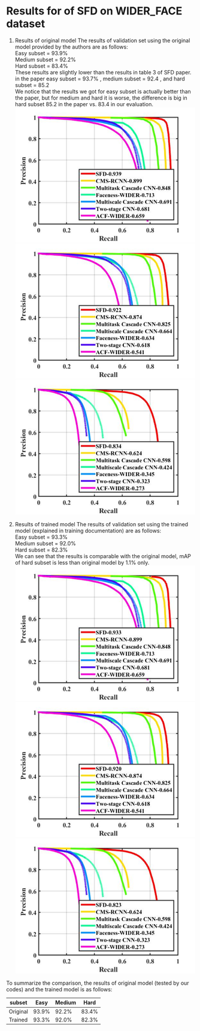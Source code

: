 # Results for of SFD on WIDER_FACE dataset
1. Results of original model
The results of validation set using the original model provided by the authors are as follows: <br />
Easy subset = 93.9%    <br />
Medium subset = 92.2%  <br />
Hard subset = 83.4%    <br />
These results are slightly lower than the results in table 3 of SFD paper. in the paper easy subset = 93.7%  , medium subset = 92.4 , and hard subset = 85.2 <br />
We notice that the results we got for easy subset is actually better than the paper, but for medium and hard it is worse, the difference is big in hard subset 85.2 in the paper vs. 83.4 in our evaluation. 
![Alt text](assets/SFD-orig-easy.jpg)
![Alt text](assets/SFD_orig_medium.jpg)
![Alt text](assets/SFD_orig_hard.jpg)

2. Results of trained model
The results of validation set using the trained model (explained in training documentation) are as follows: <br />
Easy subset = 93.3%    <br />
Medium subset = 92.0%  <br />
Hard subset = 82.3%    <br />
We can see that the results is comparable with the original model, mAP of hard subset is less than original model by 1.1% only.  
![Alt text](assets/SFD-trained-easy.jpg)
![Alt text](assets/SFD-trained-medium.jpg)
![Alt text](assets/SFD-trained-hard.jpg)

To summarize the comparison, the results of original model (tested by our codes) and the trained model is as follows: <br />

| subset   | Easy  | Medium | Hard  |
|----------|-------|--------|-------|
| Original | 93.9% | 92.2%  | 83.4% |
| Trained  | 93.3% | 92.0%  | 82.3% |

